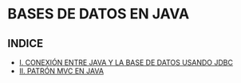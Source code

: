 # BASES DE DATOS EN JAVA

## INDICE
- [I. CONEXIÓN ENTRE JAVA Y LA BASE DE DATOS USANDO JDBC](JDBC.md)
- [II. PATRÓN MVC EN JAVA](MVC.md)